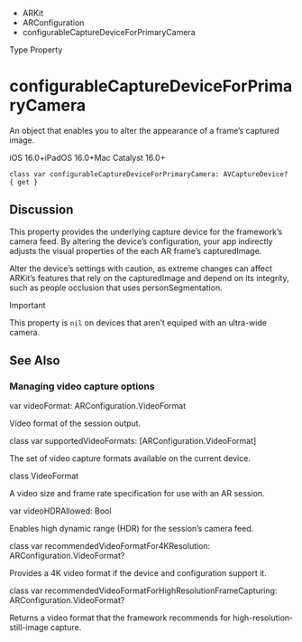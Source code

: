 

- ARKit
- ARConfiguration
-  configurableCaptureDeviceForPrimaryCamera 

Type Property

# configurableCaptureDeviceForPrimaryCamera

An object that enables you to alter the appearance of a frame’s captured image.

iOS 16.0+iPadOS 16.0+Mac Catalyst 16.0+

``` source
class var configurableCaptureDeviceForPrimaryCamera: AVCaptureDevice? { get }
```

## Discussion

This property provides the underlying capture device for the framework’s camera feed. By altering the device’s configuration, your app indirectly adjusts the visual properties of the each AR frame’s capturedImage.

Alter the device’s settings with caution, as extreme changes can affect ARKit’s features that rely on the capturedImage and depend on its integrity, such as people occlusion that uses personSegmentation.

Important

This property is `nil` on devices that aren’t equiped with an ultra-wide camera.

## See Also

### Managing video capture options

var videoFormat: ARConfiguration.VideoFormat

Video format of the session output.

class var supportedVideoFormats: [ARConfiguration.VideoFormat]

The set of video capture formats available on the current device.

class VideoFormat

A video size and frame rate specification for use with an AR session.

var videoHDRAllowed: Bool

Enables high dynamic range (HDR) for the session’s camera feed.

class var recommendedVideoFormatFor4KResolution: ARConfiguration.VideoFormat?

Provides a 4K video format if the device and configuration support it.

class var recommendedVideoFormatForHighResolutionFrameCapturing: ARConfiguration.VideoFormat?

Returns a video format that the framework recommends for high-resolution-still-image capture.

